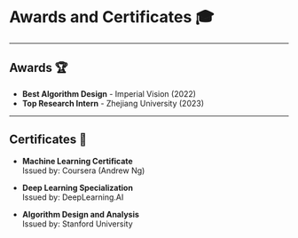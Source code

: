 # Awards and Certificates 🎓

---

## Awards 🏆
- **Best Algorithm Design** - Imperial Vision (2022)
- **Top Research Intern** - Zhejiang University (2023)

---

## Certificates 📜
- **Machine Learning Certificate**  
  Issued by: Coursera (Andrew Ng)
  
- **Deep Learning Specialization**  
  Issued by: DeepLearning.AI
  
- **Algorithm Design and Analysis**  
  Issued by: Stanford University
